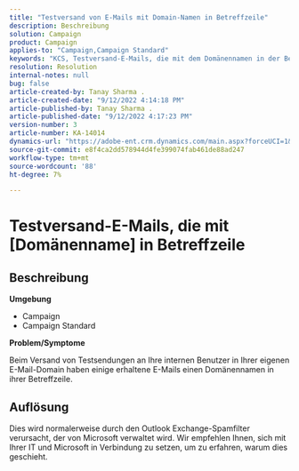 ```yaml
---
title: "Testversand von E-Mails mit Domain-Namen in Betreffzeile"
description: Beschreibung
solution: Campaign
product: Campaign
applies-to: "Campaign,Campaign Standard"
keywords: "KCS, Testversand-E-Mails, die mit dem Domänennamen in der Betreffzeile empfangen wurden"
resolution: Resolution
internal-notes: null
bug: false
article-created-by: Tanay Sharma .
article-created-date: "9/12/2022 4:14:18 PM"
article-published-by: Tanay Sharma .
article-published-date: "9/12/2022 4:17:23 PM"
version-number: 3
article-number: KA-14014
dynamics-url: "https://adobe-ent.crm.dynamics.com/main.aspx?forceUCI=1&pagetype=entityrecord&etn=knowledgearticle&id=aacf6bf1-b532-ed11-9db1-002248086735"
source-git-commit: e8f4ca2dd578944d4fe399074fab461de88ad247
workflow-type: tm+mt
source-wordcount: '88'
ht-degree: 7%

---
```


# Testversand-E-Mails, die mit [Domänenname] in Betreffzeile

## Beschreibung


<b>Umgebung</b>

- Campaign
- Campaign Standard




<b>Problem/Symptome</b>

Beim Versand von Testsendungen an Ihre internen Benutzer in Ihrer eigenen E-Mail-Domain haben einige erhaltene E-Mails einen Domänennamen in ihrer Betreffzeile.


## Auflösung


Dies wird normalerweise durch den Outlook Exchange-Spamfilter verursacht, der von Microsoft verwaltet wird. Wir empfehlen Ihnen, sich mit Ihrer IT und Microsoft in Verbindung zu setzen, um zu erfahren, warum dies geschieht.
